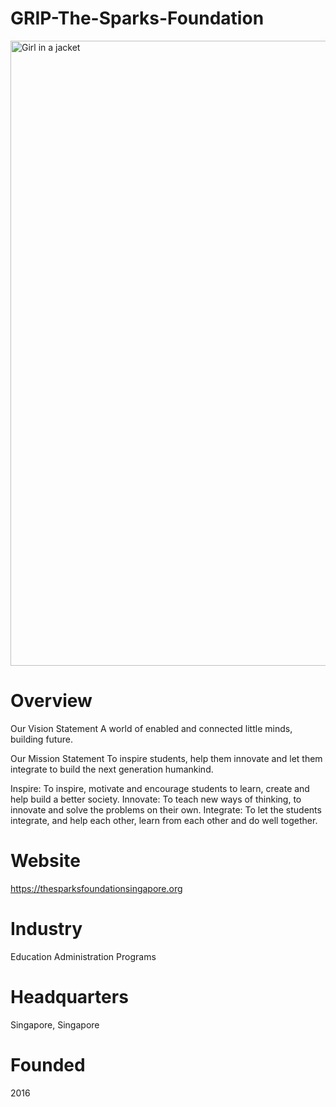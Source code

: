 # GRIP-The-Sparks-Foundation
<img src="https://media-exp1.licdn.com/dms/image/C561BAQHxYasGZi66GQ/company-background_10000/0/1519799101937?e=1665518400&v=beta&t=zY-W0KUP9P-msZFe6R-h28POEwQ_A3HVWnpzA-2EyDI"
     alt="Girl in a jacket" width="1000">
     
# Overview
Our Vision Statement
A world of enabled and connected little minds, building future.

Our Mission Statement
To inspire students, help them innovate and let them integrate to build the next generation humankind.

Inspire: To inspire, motivate and encourage students to learn, create and help build a better society.
Innovate: To teach new ways of thinking, to innovate and solve the problems on their own.
Integrate: To let the students integrate, and help each other, learn from each other and do well together.

# Website
https://thesparksfoundationsingapore.org

# Industry
Education Administration Programs

# Headquarters
Singapore, Singapore

# Founded
2016
     

